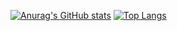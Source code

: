 [![Anurag's GitHub stats](https://github-readme-stats.vercel.app/api?username=matthewsia98&show_icons=true&theme=tokyonight)](https://github.com/anuraghazra/github-readme-stats)
[![Top Langs](https://github-readme-stats.vercel.app/api/top-langs/?username=matthewsia98)](https://github.com/anuraghazra/github-readme-stats)
